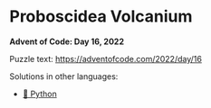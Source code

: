 # Proboscidea Volcanium

**Advent of Code: Day 16, 2022**

Puzzle text: https://adventofcode.com/2022/day/16

Solutions in other languages:

- [🐍 Python](../../../../python/2022/16_proboscidea_volcanium)

